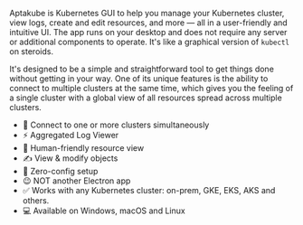 Aptakube is Kubernetes GUI to help you manage your Kubernetes cluster, view logs, create and edit resources, and more — all in a user-friendly and intuitive UI. The app runs on your desktop and does not require any server or additional components to operate. It's like a graphical version of `kubectl` on steroids.

It's designed to be a simple and straightforward tool to get things done without getting in your way. One of its unique features is the ability to connect to multiple clusters at the same time, which gives you the feeling of a single cluster with a global view of all resources spread across multiple clusters.

- 💯 Connect to one or more clusters simultaneously
- ⚡️ Aggregated Log Viewer
- 💪 Human-friendly resource view
- ✍️ View & modify objects
- 🎉 Zero-config setup
- 😉 NOT another Electron app
- ✅ Works with any Kubernetes cluster: on-prem, GKE, EKS, AKS and others.
- 💻 Available on Windows, macOS and Linux

